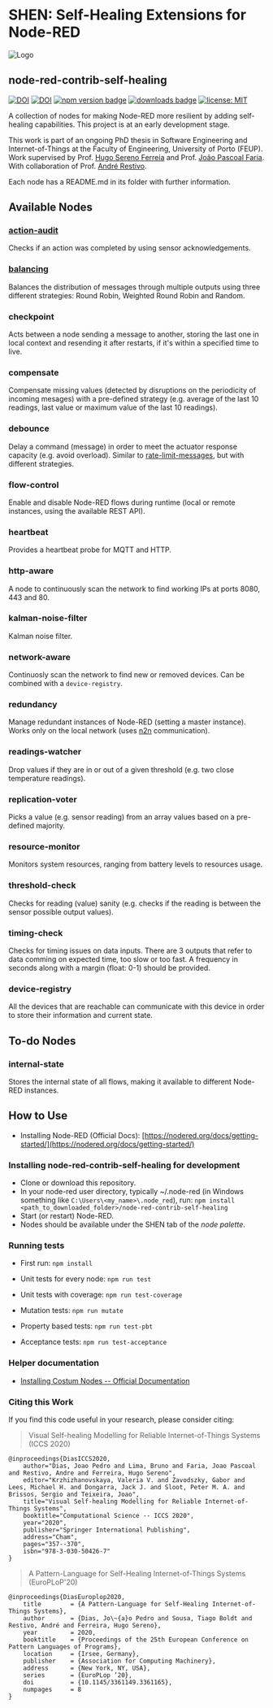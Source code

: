 # SHEN: Self-Healing Extensions for Node-RED

![Logo](https://i.imgur.com/AynqSQm.png)

## node-red-contrib-self-healing

[![DOI](https://zenodo.org/badge/doi/10.1007/978-3-030-50426-7_27.svg)](http://dx.doi.org/10.1007/978-3-030-50426-7_27)
[![DOI](https://zenodo.org/badge/doi/10.1145/3361149.3361165.svg)](http://dx.doi.org/10.1145/3361149.3361165)
[![npm version badge](https://img.shields.io/npm/v/node-red-contrib-self-healing.svg)](https://www.npmjs.org/package/node-red-contrib-self-healing)
[![downloads badge](https://img.shields.io/npm/dm/node-red-contrib-self-healing.svg)](https://www.npmjs.com/package/node-red-contrib-self-healing)
[![license: MIT](https://img.shields.io/badge/License-MIT-yellow.svg)](https://opensource.org/licenses/MIT)

A collection of nodes for making Node-RED more resilient by adding self-healing capabilities. This project is at an early development stage.

This work is part of an ongoing PhD thesis in Software Engineering and Internet-of-Things at the Faculty of Engineering, University of Porto (FEUP). Work supervised by Prof. [Hugo Sereno Ferreia](http://hugosereno.eu/) and Prof. [João Pascoal Faria](https://sigarra.up.pt/feup/en/FUNC_GERAL.FORMVIEW?P_CODIGO=210006). With collaboration of Prof. [André Restivo](https://web.fe.up.pt/~arestivo/page/). 

Each node has a README.md in its folder with further information.

## Available Nodes

### [action-audit](action-audit)

Checks if an action was completed by using sensor acknowledgements.

### [balancing](balancing)

Balances the distribution of messages through multiple outputs using three different strategies: Round Robin, Weighted Round Robin and Random.

### checkpoint

Acts between a node sending a message to another, storing the last one in local context and resending it after restarts, if it's within a specified time to live.

### compensate

Compensate missing values (detected by disruptions on the periodicity of incoming mesages) with a pre-defined strategy (e.g. average of the last 10 readings, last value or maximum value of the last 10 readings).

### debounce

Delay a command (message) in order to meet the actuator response capacity (e.g. avoid overload). Similar to [rate-limit-messages](https://cookbook.nodered.org/basic/rate-limit-messages), but with different strategies.

### flow-control

Enable and disable Node-RED flows during runtime (local or remote instances, using the available REST API).

### heartbeat

Provides a heartbeat probe for MQTT and HTTP.

### http-aware

A node to continuously scan the network to find working IPs at ports 8080, 443 and 80.

### kalman-noise-filter

Kalman noise filter.

### network-aware

Continuosly scan the network to find new or removed devices. Can be combined with a `device-registry`.

### redundancy

Manage redundant instances of Node-RED (setting a master instance). Works only on the local network (uses [n2n](https://flows.nodered.org/node/node-red-contrib-n2n) communication).

### readings-watcher

Drop values if they are in or out of a given threshold (e.g. two close temperature readings).

### replication-voter

Picks a value (e.g. sensor reading) from an array values based on a pre-defined majority.

### resource-monitor

Monitors system resources, ranging from battery levels to resources usage.

### threshold-check

Checks for reading (value) sanity (e.g. checks if the reading is between the sensor possible output values).

### timing-check

Checks for timing issues on data inputs. There are 3 outputs that refer to data comming on expected time, too slow or too fast. A frequency in seconds along with a margin (float: 0-1) should be provided.

### device-registry

All the devices that are reachable can communicate with this device in order to store their information and current state.

## To-do Nodes

### internal-state

Stores the internal state of all flows, making it available to different Node-RED instances.

## How to Use

- Installing Node-RED (Official Docs): [https://nodered.org/docs/getting-started/](https://nodered.org/docs/getting-started/)

### Installing node-red-contrib-self-healing for development

- Clone or download this repository.
- In your node-red user directory, typically ~/.node-red (in Windows something like `C:\Users\<my_name>\.node_red`), run: `npm install <path_to_downloaded_folder>/node-red-contrib-self-healing`
- Start (or restart) Node-RED.
- Nodes should be available under the SHEN tab of the _node palette_.

### Running tests

- First run: `npm install`

- Unit tests for every node: `npm run test`
- Unit tests with coverage: `npm run test-coverage`
- Mutation tests: `npm run mutate`
- Property based tests: `npm run test-pbt`
- Acceptance tests: `npm run test-acceptance`

### Helper documentation

- [Installing Costum Nodes -- Official Documentation](https://nodered.org/docs/creating-nodes/first-node#testing-your-node-in-node-red)

### Citing this Work

If you find this code useful in your research, please consider citing:

> Visual Self-healing Modelling for Reliable Internet-of-Things Systems (ICCS 2020)

    @inproceedings{DiasICCS2020,
        author="Dias, Joao Pedro and Lima, Bruno and Faria, Joao Pascoal and Restivo, Andre and Ferreira, Hugo Sereno",
        editor="Krzhizhanovskaya, Valeria V. and Zavodszky, Gabor and Lees, Michael H. and Dongarra, Jack J. and Sloot, Peter M. A. and Brissos, Sergio and Teixeira, Joao",
        title="Visual Self-healing Modelling for Reliable Internet-of-Things Systems",
        booktitle="Computational Science -- ICCS 2020",
        year="2020",
        publisher="Springer International Publishing",
        address="Cham",
        pages="357--370",
        isbn="978-3-030-50426-7"
    }

> A Pattern-Language for Self-Healing Internet-of-Things Systems (EuroPLoP'20)

    @inproceedings{DiasEuroplop2020,
        title        = {A Pattern-Language for Self-Healing Internet-of-Things Systems},
        author       = {Dias, Jo\~{a}o Pedro and Sousa, Tiago Boldt and Restivo, André and Ferreira, Hugo Sereno},
        year         = 2020,
        booktitle    = {Proceedings of the 25th European Conference on Pattern Languages of Programs},
        location     = {Irsee, Germany},
        publisher    = {Association for Computing Machinery},
        address      = {New York, NY, USA},
        series       = {EuroPLop ’20},
        doi          = {10.1145/3361149.3361165},
        numpages     = 8
    }
